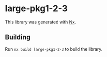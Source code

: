 # large-pkg1-2-3

This library was generated with [Nx](https://nx.dev).

## Building

Run `nx build large-pkg1-2-3` to build the library.
